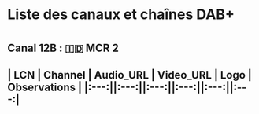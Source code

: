 <h1> Liste des canaux et chaînes DAB+ <h1>
<h2> Canal 12B :  🇮🇩 MCR 2 <h2>
| LCN | Channel | Audio_URL | Video_URL | Logo | Observations |
|:---:||:---:||:---:||:---:||:---:||:---:|

